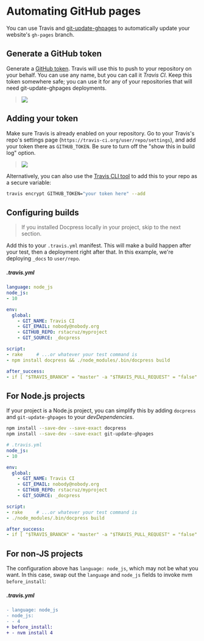 # Automating GitHub pages

You can use Travis and [git-update-ghpages] to automatically update your website's `gh-pages` branch.

## Generate a GitHub token

Generate a [GitHub token](https://github.com/settings/tokens/new). Travis will use this to push to your repository on your behalf. You can use any name, but you can call it _Travis CI_. Keep this token somewhere safe; you can use it for any of your repositories that will need git-update-ghpages deployments.

> ![](https://raw.githubusercontent.com/rstacruz/git-update-ghpages/master/docs/images/github-token.png)

## Adding your token

Make sure Travis is already enabled on your repository. Go to your Travis's repo's settings page (`https://travis-ci.org/user/repo/settings`), and add your token there as `GITHUB_TOKEN`.
 Be sure to turn off the "show this in build log" option.

> ![](https://raw.githubusercontent.com/rstacruz/git-update-ghpages/master/docs/images/env-variables.png)

Alternatively, you can also use the [Travis CLI tool](http://rubygems.org/gems/travis) to add this to your repo as a secure variable:

```sh
travis encrypt GITHUB_TOKEN="your token here" --add
```

## Configuring builds

> If you installed Docpress locally in your project, skip to the next section.

Add this to your `.travis.yml` manifest. This will make a build happen after your test, then a deployment right after that. In this example, we're deploying `_docs` to `user/repo`.

##### .travis.yml
<!-- {.file-heading} -->

```yml
language: node_js
node_js:
- 10

env:
  global:
    - GIT_NAME: Travis CI
    - GIT_EMAIL: nobody@nobody.org
    - GITHUB_REPO: rstacruz/myproject
    - GIT_SOURCE: _docpress

script:
- rake     # ...or whatever your test command is
- npm install docpress && ./node_modules/.bin/docpress build

after_success:
- if [ "$TRAVIS_BRANCH" = "master" -a "$TRAVIS_PULL_REQUEST" = "false" ]; then npm install git-update-ghpages && ./node_modules/.bin/git-update-ghpages -e; fi
```

## For Node.js projects

If your project is a Node.js project, you can simplify this by adding `docpress` and `git-update-ghpages` to your *devDependencies*.

```sh
npm install --save-dev --save-exact docpress
npm install --save-dev --save-exact git-update-ghpages
```

```yml
# .travis.yml
node_js:
- 10

env:
  global:
    - GIT_NAME: Travis CI
    - GIT_EMAIL: nobody@nobody.org
    - GITHUB_REPO: rstacruz/myproject
    - GIT_SOURCE: _docpress

script:
- rake     # ...or whatever your test command is
- ./node_modules/.bin/docpress build

after_success:
- if [ "$TRAVIS_BRANCH" = "master" -a "$TRAVIS_PULL_REQUEST" = "false" ]; then ./node_modules/.bin/git-update-ghpages -e; fi
```

## For non-JS projects

The configuration above has `language: node_js`, which may not be what you want. In this case, swap out the `language` and `node_js` fields to invoke nvm `before_install`:

##### .travis.yml
<!-- {.file-heading} -->

```diff
- language: node_js
- node_js:
- - 4
+ before_install:
+ - nvm install 4
```

[git-update-ghpages]: https://github.com/rstacruz/git-update-ghpages
